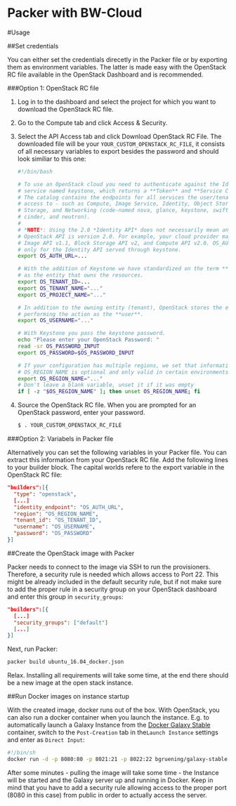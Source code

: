 Packer with BW-Cloud
====================

#Usage

##Set credentials

You can either set the credentials direcetly in the Packer file or by exporting them as environment variables. The latter is made easy with the OpenStack RC file available in the OpenStack Dashboard and is recommended.

###Option 1: OpenStack RC file

1. Log in to the dashboard and select the project for which you want to download the OpenStack RC file.

2. Go to the Compute tab and click Access & Security.

3. Select the API Access tab and click Download OpenStack RC File. The downloaded file will be your `YOUR_CUSTOM_OPENSTACK_RC_FILE`, it consists of all necessary variables to export besides the password and should look similiar to this one:

    ```bash
    #!/bin/bash

    # To use an OpenStack cloud you need to authenticate against the Identity
    # service named keystone, which returns a **Token** and **Service Catalog**.
    # The catalog contains the endpoints for all services the user/tenant has
    # access to - such as Compute, Image Service, Identity, Object Storage, Block
    # Storage, and Networking (code-named nova, glance, keystone, swift,
    # cinder, and neutron).
    #
    # *NOTE*: Using the 2.0 *Identity API* does not necessarily mean any other
    # OpenStack API is version 2.0. For example, your cloud provider may implement
    # Image API v1.1, Block Storage API v2, and Compute API v2.0. OS_AUTH_URL is
    # only for the Identity API served through keystone.
    export OS_AUTH_URL=...

    # With the addition of Keystone we have standardized on the term **tenant**
    # as the entity that owns the resources.
    export OS_TENANT_ID=...
    export OS_TENANT_NAME="..."
    export OS_PROJECT_NAME="..."

    # In addition to the owning entity (tenant), OpenStack stores the entity
    # performing the action as the **user**.
    export OS_USERNAME="..."

    # With Keystone you pass the keystone password.
    echo "Please enter your OpenStack Password: "
    read -sr OS_PASSWORD_INPUT
    export OS_PASSWORD=$OS_PASSWORD_INPUT

    # If your configuration has multiple regions, we set that information here.
    # OS_REGION_NAME is optional and only valid in certain environments.
    export OS_REGION_NAME="..."
    # Don't leave a blank variable, unset it if it was empty
    if [ -z "$OS_REGION_NAME" ]; then unset OS_REGION_NAME; fi
    ```

4. Source the OpenStack RC file. When you are prompted for an OpenStack password, enter your password.

    ```bash
    $ . YOUR_CUSTOM_OPENSTACK_RC_FILE
    ```

###Option 2: Variabels in Packer file

Alternatively you can set the following variables in your Packer file. You can extract this information from your OpenStack RC file. Add the following lines to your builder block. The capital worlds refere to the export variable in the OpenStack RC file:
```json
"builders":[{
  "type": "openstack",
  [...]
  "identity_endpoint": "OS_AUTH_URL",
  "region": "OS_REGION_NAME",
  "tenant_id": "OS_TENANT_ID",
  "username": "OS_USERNAME",
  "password": "OS_PASSWORD"
}]
```

##Create the OpenStack image with Packer

Packer needs to connect to the image via SSH to run the provisioners. Therefore, a security rule is needed which allows access to Port 22. This might be already included in the default security rule, but if not make sure to add the proper rule in a security group on your OpenStack dashboard and enter this group in `security_groups`:

```json
"builders":[{
  [...]
  "security_groups": ["default"]
  [...]
}]
```

Next, run Packer:
    
```bash
packer build ubuntu_16.04_docker.json
```
    
Relax. Installing all requirements will take some time, at the end there should be a new image at the open stack instance.

##Run Docker images on instance startup

With the created image, docker runs out of the box. With OpenStack, you can also run a docker container when you launch the instance. E.g. to automatically launch a Galaxy Instance from the [Docker Galaxy Stable](https://github.com/bgruening/docker-galaxy-stable) container, switch to the `Post-Creation` tab in the`Launch Instance` settings and enter as `Direct Input`:

```bash
#!/bin/sh
docker run -d -p 8080:80 -p 8021:21 -p 8022:22 bgruening/galaxy-stable
```

After some minutes - pulling the image will take some time - the Instance will be started and the Galaxy server up and running in Docker. Keep in mind that you have to add a security rule allowing access to the proper port (8080 in this case) from public in order to actually access the server.
